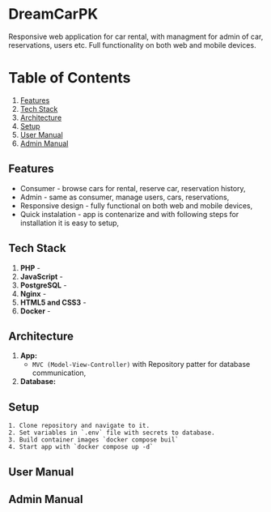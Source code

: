 # DreamCarPK

Responsive web application for car rental, with managment for admin of car, reservations, users etc.
Full functionality on both web and mobile devices.

# Table of Contents

1. [Features](#features)
2. [Tech Stack](#tech-stack)
3. [Architecture](#architecture)
4. [Setup](#setup)
5. [User Manual](#user-manual)
6. [Admin Manual](#admin-manual)


## Features

- Consumer - browse cars for rental, reserve car, reservation history,
- Admin - same as consumer, manage users, cars, reservations,
- Responsive design - fully functional on both web and mobile devices,
- Quick instalation - app is contenarize and with following steps for installation it is easy to setup,

## Tech Stack

1. **PHP** -
2. **JavaScript** -
3. **PostgreSQL** -
4. **Nginx** -
5. **HTML5 and CSS3** -
7. **Docker** -

## Architecture

1. **App:**
    - `MVC (Model-View-Controller)` with Repository patter for database communication,
2. **Database:**


## Setup
    1. Clone repository and navigate to it.
    2. Set variables in `.env` file with secrets to database.
    3. Build container images `docker compose buil`
    4. Start app with `docker compose up -d`

## User Manual

## Admin Manual
